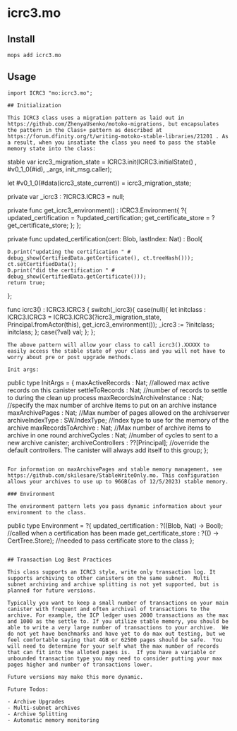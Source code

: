 # icrc3.mo

## Install
```
mops add icrc3.mo
```

## Usage
```motoko
import ICRC3 "mo:icrc3.mo";

## Initialization

This ICRC3 class uses a migration pattern as laid out in https://github.com/ZhenyaUsenko/motoko-migrations, but encapsulates the pattern in the Class+ pattern as described at https://forum.dfinity.org/t/writing-motoko-stable-libraries/21201 . As a result, when you insatiate the class you need to pass the stable memory state into the class:

```
stable var icrc3_migration_state = ICRC3.init(ICRC3.initialState() , #v0_1_0(#id), _args, init_msg.caller);

  let #v0_1_0(#data(icrc3_state_current)) = icrc3_migration_state;

  private var _icrc3 : ?ICRC3.ICRC3 = null;

  private func get_icrc3_environment() : ICRC3.Environment{
    ?{
      updated_certification = ?updated_certification;
      get_certificate_store = ?get_certificate_store;
    };
  };

  private func updated_certification(cert: Blob, lastIndex: Nat) : Bool{

    D.print("updating the certification " # debug_show(CertifiedData.getCertificate(), ct.treeHash()));
    ct.setCertifiedData();
    D.print("did the certification " # debug_show(CertifiedData.getCertificate()));
    return true;
  };

  func icrc3() : ICRC3.ICRC3 {
    switch(_icrc3){
      case(null){
        let initclass : ICRC3.ICRC3 = ICRC3.ICRC3(?icrc3_migration_state, Principal.fromActor(this), get_icrc3_environment());
        _icrc3 := ?initclass;
        initclass;
      };
      case(?val) val;
    };
  };

```
The above pattern will allow your class to call icrc3().XXXXX to easily access the stable state of your class and you will not have to worry about pre or post upgrade methods.

Init args:

```
  public type InitArgs = {
      maxActiveRecords : Nat; //allowed max active records on this canister
      settleToRecords : Nat; //number of records to settle to during the clean up process
      maxRecordsInArchiveInstance : Nat; //specify the max number of archive items to put on an archive instance
      maxArchivePages : Nat; //Max number of pages allowed on the archivserver
      archiveIndexType : SW.IndexType; //Index type to use for the memory of the archive
      maxRecordsToArchive : Nat; //Max number of archive items to archive in one round
      archiveCycles : Nat; //number of cycles to sent to a new archive canister;
      archiveControllers : ??[Principal]; //override the default controllers. The canister will always add itself to this group;
    };
```

For information on maxArchivePages and stable memory management, see https://github.com/skilesare/StableWriteOnly.mo. This configuration allows your archives to use up to 96GB(as of 12/5/2023) stable memory.

### Environment

The environment pattern lets you pass dynamic information about your environment to the class.

```
public type Environment = ?{
    updated_certification : ?((Blob, Nat) -> Bool); //called when a certification has been made
    get_certificate_store : ?(() -> CertTree.Store); //needed to pass certificate store to the class
  };
```

## Transaction Log Best Practices

This class supports an ICRC3 style, write only transaction log. It supports archiving to other canisters on the same subnet.  Multi subnet archiving and archive splitting is not yet supported, but is planned for future versions.

Typically you want to keep a small number of transactions on your main canister with frequent and often archival of transactions to the archive. For example, the ICP ledger uses 2000 transactions as the max and 1000 as the settle to. If you utilize stable memory, you should be able to write a very large number of transactions to your archive.  We do not yet have benchmarks and have yet to do max out testing, but we feel comfortable saying that 4GB or 62500 pages should be safe.  You will need to determine for your self what the max number of records that can fit into the alloted pages is.  If you have a variable or unbounded transaction type you may need to consider putting your max pages higher and number of transactions lower.

Future versions may make this more dynamic.

Future Todos:

- Archive Upgrades
- Multi-subnet archives
- Archive Splitting
- Automatic memory monitoring

